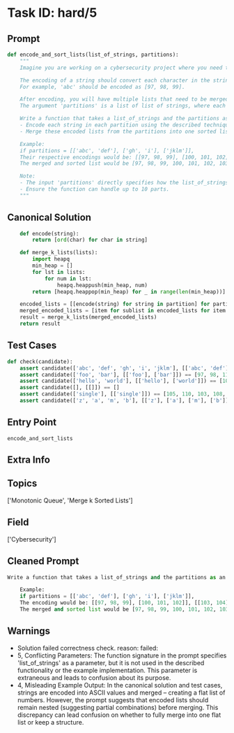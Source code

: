 # Task ID: hard/5

## Prompt

```python
def encode_and_sort_lists(list_of_strings, partitions):
    """
    Imagine you are working on a cybersecurity project where you need to encode a list of strings using a special encoding technique and then you are required to merge these encoded lists.

    The encoding of a string should convert each character in the string to its ASCII value and then combine these values.
    For example, 'abc' should be encoded as [97, 98, 99].

    After encoding, you will have multiple lists that need to be merged into a single sorted list.
    The argument 'partitions' is a list of list of strings, where each sublist represents a partition of the original list containing the strings that should be separately encoded and then merged.

    Write a function that takes a list_of_strings and the partitions as input. The function should:
    - Encode each string in each partition using the described technique.
    - Merge these encoded lists from the partitions into one sorted list.

    Example:
    if partitions = [['abc', 'def'], ['gh', 'i'], ['jklm']],
    Their respective encodings would be: [[97, 98, 99], [100, 101, 102]], [[103, 104], [105]], [[106, 107, 108, 109]]
    The merged and sorted list would be [97, 98, 99, 100, 101, 102, 103, 104, 105, 106, 107, 108, 109].

    Note:
    - The input 'partitions' directly specifies how the list_of_strings should be split, removing ambiguity.
    - Ensure the function can handle up to 10 parts.
    """

```

## Canonical Solution

```python
    def encode(string):
        return [ord(char) for char in string]

    def merge_k_lists(lists):
        import heapq
        min_heap = []
        for lst in lists:
            for num in lst:
                heapq.heappush(min_heap, num)
        return [heapq.heappop(min_heap) for _ in range(len(min_heap))]

    encoded_lists = [[encode(string) for string in partition] for partition in partitions]
    merged_encoded_lists = [item for sublist in encoded_lists for item in sublist]
    result = merge_k_lists(merged_encoded_lists)
    return result
```

## Test Cases

```python
def check(candidate):
    assert candidate(['abc', 'def', 'gh', 'i', 'jklm'], [['abc', 'def'], ['gh', 'i'], ['jklm']]) == [97, 98, 99, 100, 101, 102, 103, 104, 105, 106, 107, 108, 109]
    assert candidate(['foo', 'bar'], [['foo'], ['bar']]) == [97, 98, 114, 102, 111, 111]
    assert candidate(['hello', 'world'], [['hello'], ['world']]) == [100, 101, 108, 108, 111, 104, 108, 111, 114, 119]
    assert candidate([], [[]]) == []
    assert candidate(['single'], [['single']]) == [105, 110, 103, 108, 101, 115]
    assert candidate(['z', 'a', 'm', 'b'], [['z'], ['a'], ['m'], ['b']]) == [97, 98, 109, 122]
```

## Entry Point

`encode_and_sort_lists`

## Extra Info

## Topics

['Monotonic Queue', 'Merge k Sorted Lists']

## Field

['Cybersecurity']

## Cleaned Prompt

```python
Write a function that takes a list_of_strings and the partitions as an argument. Encoding converts each character in the string to its ASCII value. The 'partitions' argument specifies how the list_of_strings should be split into parts. Encode each string in each of the partitions and merge these encoded lists into one sorted list.

    Example:
    if partitions = [['abc', 'def'], ['gh', 'i'], ['jklm']],
    The encoding would be: [[97, 98, 99], [100, 101, 102]], [[103, 104], [105]], [[106, 107, 108, 109]]
    The merged and sorted list would be [97, 98, 99, 100, 101, 102, 103, 104, 105, 106, 107, 108, 109].
```

## Warnings

- Solution failed correctness check. reason: failed: 
- 5, Conflicting Parameters: The function signature in the prompt specifies 'list_of_strings' as a parameter, but it is not used in the described functionality or the example implementation. This parameter is extraneous and leads to confusion about its purpose.
- 4, Misleading Example Output: In the canonical solution and test cases, strings are encoded into ASCII values and merged – creating a flat list of numbers. However, the prompt suggests that encoded lists should remain nested (suggesting partial combinations) before merging. This discrepancy can lead confusion on whether to fully merge into one flat list or keep a structure.

